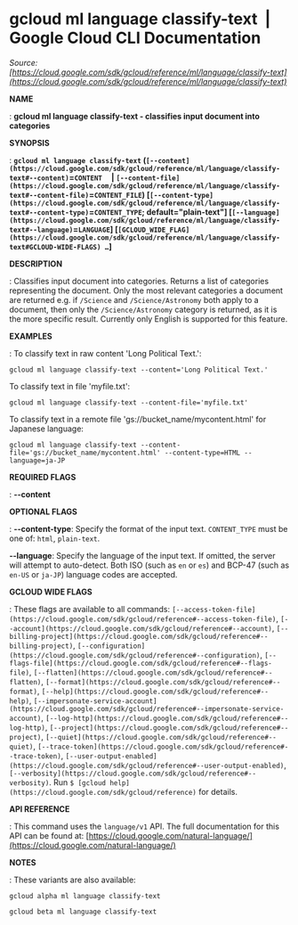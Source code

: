 # gcloud ml language classify-text  |  Google Cloud CLI Documentation

*Source: [https://cloud.google.com/sdk/gcloud/reference/ml/language/classify-text](https://cloud.google.com/sdk/gcloud/reference/ml/language/classify-text)*

**NAME**

: **gcloud ml language classify-text - classifies input document into categories**

**SYNOPSIS**

: **`gcloud ml language classify-text` (`[--content](https://cloud.google.com/sdk/gcloud/reference/ml/language/classify-text#--content)`=`CONTENT`     | `[--content-file](https://cloud.google.com/sdk/gcloud/reference/ml/language/classify-text#--content-file)`=`CONTENT_FILE`) [`[--content-type](https://cloud.google.com/sdk/gcloud/reference/ml/language/classify-text#--content-type)`=`CONTENT_TYPE`; default="plain-text"] [`[--language](https://cloud.google.com/sdk/gcloud/reference/ml/language/classify-text#--language)`=`LANGUAGE`] [`[GCLOUD_WIDE_FLAG](https://cloud.google.com/sdk/gcloud/reference/ml/language/classify-text#GCLOUD-WIDE-FLAGS) …`]**

**DESCRIPTION**

: Classifies input document into categories. Returns a list of categories
representing the document. Only the most relevant categories a document are
returned e.g. if `/Science` and `/Science/Astronomy` both
apply to a document, then only the `/Science/Astronomy` category is
returned, as it is the more specific result.
Currently only English is supported for this feature.

**EXAMPLES**

: To classify text in raw content 'Long Political Text.':

```
gcloud ml language classify-text --content='Long Political Text.'
```

To classify text in file 'myfile.txt':

```
gcloud ml language classify-text --content-file='myfile.txt'
```

To classify text in a remote file 'gs://bucket_name/mycontent.html' for Japanese
language:

```
gcloud ml language classify-text --content-file='gs://bucket_name/mycontent.html' --content-type=HTML --language=ja-JP
```

**REQUIRED FLAGS**

: **--content**

**OPTIONAL FLAGS**

: **--content-type**:
Specify the format of the input text. `CONTENT_TYPE` must
be one of: `html`, `plain-text`.

**--language**:
Specify the language of the input text. If omitted, the server will attempt to
auto-detect. Both ISO (such as `en` or `es`) and BCP-47
(such as `en-US` or `ja-JP`) language codes are accepted.

**GCLOUD WIDE FLAGS**

: These flags are available to all commands: `[--access-token-file](https://cloud.google.com/sdk/gcloud/reference#--access-token-file)`,
`[--account](https://cloud.google.com/sdk/gcloud/reference#--account)`, `[--billing-project](https://cloud.google.com/sdk/gcloud/reference#--billing-project)`,
`[--configuration](https://cloud.google.com/sdk/gcloud/reference#--configuration)`,
`[--flags-file](https://cloud.google.com/sdk/gcloud/reference#--flags-file)`,
`[--flatten](https://cloud.google.com/sdk/gcloud/reference#--flatten)`, `[--format](https://cloud.google.com/sdk/gcloud/reference#--format)`, `[--help](https://cloud.google.com/sdk/gcloud/reference#--help)`, `[--impersonate-service-account](https://cloud.google.com/sdk/gcloud/reference#--impersonate-service-account)`,
`[--log-http](https://cloud.google.com/sdk/gcloud/reference#--log-http)`,
`[--project](https://cloud.google.com/sdk/gcloud/reference#--project)`, `[--quiet](https://cloud.google.com/sdk/gcloud/reference#--quiet)`, `[--trace-token](https://cloud.google.com/sdk/gcloud/reference#--trace-token)`, `[--user-output-enabled](https://cloud.google.com/sdk/gcloud/reference#--user-output-enabled)`,
`[--verbosity](https://cloud.google.com/sdk/gcloud/reference#--verbosity)`.
Run `$ [gcloud help](https://cloud.google.com/sdk/gcloud/reference)` for details.

**API REFERENCE**

: This command uses the `language/v1` API. The full documentation for
this API can be found at: [https://cloud.google.com/natural-language/](https://cloud.google.com/natural-language/)

**NOTES**

: These variants are also available:

```
gcloud alpha ml language classify-text
```

```
gcloud beta ml language classify-text
```